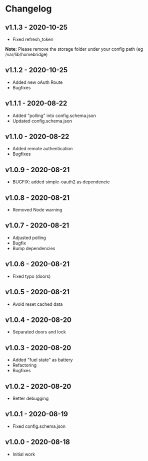 # Changelog

## v1.1.3 - 2020-10-25
- Fixed refresh_token

**Note:** Please remove the storage folder under your config path (eg /var/lib/homebridge)

## v1.1.2 - 2020-10-25
- Added new oAuth Route
- Bugfixes

## v1.1.1 - 2020-08-22
- Added "polling" into config.schema.json
- Updated config.schema.json

## v1.1.0 - 2020-08-22
- Added remote authentication
- Bugfixes

## v1.0.9 - 2020-08-21
- BUGFIX: added simple-oauth2 as dependencie

## v1.0.8 - 2020-08-21
- Removed Node warning

## v1.0.7 - 2020-08-21
- Adjusted polling
- Bugfix
- Bump dependencies

## v1.0.6 - 2020-08-21
- Fixed typo (doors)

## v1.0.5 - 2020-08-21
- Avoid reset cached data

## v1.0.4 - 2020-08-20
- Separated doors and lock

## v1.0.3 - 2020-08-20
- Added "fuel state" as battery
- Refactoring
- Bugfixes

## v1.0.2 - 2020-08-20
- Better debugging

## v1.0.1 - 2020-08-19
- Fixed config.schema.json

## v1.0.0 - 2020-08-18
- Initial work
